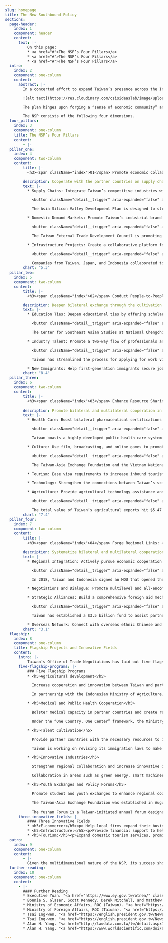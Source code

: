 ```yaml
---
slug: homepage
title: The New Southbound Policy
sections:
  page-header:
    index: 1
    component: header
    content:
      text: |-
          On this page:
          * <a href="#">The NSP’s Four Pillars</a>
          * <a href="#">The NSP’s Four Pillars</a>
          * <a href="#">The NSP’s Four Pillars</a>
  intro:
    index: 2
    component: one-column
    content:
      abstract: |-
        In a concerted effort to expand Taiwan’s presence across the Indo-Pacific, President Tsai Ing-wen introduced the New Southbound Policy (NSP) in 2016. The NSP is designed to strengthen Taipei’s relationships with the ten countries of the Association of Southeast Asian Nations (ASEAN), six states in South Asia, Australia, and New Zealand. The policy aims to leverage Taiwan’s cultural, educational, technological, agricultural, and economic assets to enhance Taiwan’s regional integration and promote the broader development of the Indo-Pacific region.

        ![alt text](https://res.cloudinary.com/csisideaslab/image/upload/v1541004113/on-the-radar/GettyImages-1054021808.jpg "Countries included in the Southbound Policy: the ten countries of ASEAN, Australia, Bangladesh, Bhutan, India, Nepal, New Zealand, Pakistan, and Sri Lanka")

        The plan hinges upon forging a “sense of economic community” and forming “a consensus for cooperation” with the 18 nations identified by Taipei as potential partners. Since Taiwan lacks formal diplomatic ties with the countries targeted by the NSP, Taipei must creatively foster bilateral collaboration. To this end, the Tsai administration has rallied local governments and civil society organizations to collaborate with the central government’s implementation efforts.

        The NSP consists of the following four dimensions.
  four_pillars:
    index: 3
    component: one-column
    title: The NSP’s Four Pillars
    content:
        - |-
  pillar_one:
    index: 4
    component: two-column
    content:
        title: |-
          <h3><span className="index">01</span> Promote economic collaboration: </h3>

        description: Cooperate with the partner countries on supply chains, domestic demand markets and infrastructure projects.
        text: |-
          * Supply Chains: Integrate Taiwan’s competitive industries with the supply chains of other economies, including not only NSP partners but also Japan and the United States.

            <button className="detail__trigger" aria-expanded="false" aria-label="Toggle Explainer"><i className="ellipse">…</i></button>

            The Asia Silicon Valley Development Plan is designed to strengthen industrial links between Taiwan and its economic partners.

          * Domestic Demand Markets: Promote Taiwan’s industrial brand abroad by increasing exports.

            <button className="detail__trigger" aria-expanded="false" aria-label="Toggle Explainer"><i className="ellipse">…</i></button>

            The Taiwan External Trade Development Council is promoting Taiwan’s image abroad by organizing fairs and exhibitions in partner countries.

          * Infrastructure Projects: Create a collaborative platform for exporting infrastructure construction services and turnkey projects.

            <button className="detail__trigger" aria-expanded="false" aria-label="Toggle Explainer"><i className="ellipse">…</i></button>

            Companies from Taiwan, Japan, and Indonesia collaborated to construct Jakarta’s first mass rapid transit line.
        chart: "5.3"
  pillar_two:
    index: 5
    component: two-column
    content:
        title: |-
          <h3><span className="index">02</span> Conduct People-to-People Exchanges: </h3>

        description: Deepen bilateral exchange through the cultivation of scholars, students, and industry professionals.
        text: |-
          * Education Ties: Deepen educational ties by offering scholarships to students from partner countries. Enhance domestic cooperation between academia and industry. Provide enhanced youth technical training.

            <button className="detail__trigger" aria-expanded="false" aria-label="Toggle Explainer"><i className="ellipse">…</i></button>

            The Center for Southeast Asian Studies at National Chengchi University leads a consortium of 13 leading institutions for Southeast Asian studies from across the region.

          * Industry Talent: Promote a two-way flow of professionals and help match foreign workers with local companies.

            <button className="detail__trigger" aria-expanded="false" aria-label="Toggle Explainer"><i className="ellipse">…</i></button>

            Taiwan has streamlined the process for applying for work visas and created a new visa for job seekers from overseas. 

          * New Immigrants: Help first-generation immigrants secure job opportunities. Connect second-generation immigrants with their ancestral countries through academic and cultural exchanges.
        chart: "8.4"
  pillar_three:
    index: 6
    component: two-column
    content:
        title: |-
          <h3><span className="index">03</span> Enhance Resource Sharing: </h3>

        description: Promote bilateral and multilateral cooperation in culture, tourism, medical care, technology, agriculture, and small and medium-sized enterprises.
        text: |-
          * Health Care: Boost bilateral pharmaceutical certifications and new drug and medical equipment development. Support the development of medical care and training of public health workers overseas.

            <button className="detail__trigger" aria-expanded="false" aria-label="Toggle Explainer"><i className="ellipse">…</i></button>

            Taiwan boasts a highly developed public health care system and one of the world’s most technologically advanced medical equipment industries.

          * Culture: Use film, broadcasting, and online games to promote Taiwan’s culture. Encourage exchanges between cities in Taiwan and cities elsewhere in the region.

            <button className="detail__trigger" aria-expanded="false" aria-label="Toggle Explainer"><i className="ellipse">…</i></button>

            The Taiwan-Asia Exchange Foundation and the Vietnam National Institute of Culture and Arts Studies have partnered to create art programs, artist-in-residence projects, and various workshops. 

          * Tourism: Ease visa requirements to increase inbound tourism to Taiwan. Make Taiwan’s tourism more inclusive by expanding the language-training of tour guides and creating a Muslim-friendly travel environment.

          * Technology: Strengthen the connections between Taiwan’s science parks and research institutes and counterparts abroad. Engage in technology sharing.

          * Agriculture: Provide agricultural technology assistance and increase business exchanges with partner countries.

            <button className="detail__trigger" aria-expanded="false" aria-label="Toggle Explainer"><i className="ellipse">…</i></button>

            The total value of Taiwan’s agricultural exports hit $5.47 billion in 2018, marking a 20-year high. 
        chart: "7.4"
  pillar_four:
    index: 7
    component: two-column
    content:
        title: |-
          <h3><span className="index">04</span> Forge Regional Links: </h3>

        description: Systematize bilateral and multilateral cooperation with partner countries while strengthening negotiations and dialogues.
        text: |-
          * Regional Integration: Actively pursue economic cooperation agreements. Update and strengthen current bilateral investment and taxation treaties.

            <button className="detail__trigger" aria-expanded="false" aria-label="Toggle Explainer"><i className="ellipse">…</i></button>

            In 2018, Taiwan and Indonesia signed an MOU that opened the possibility of creating special economic zones and cooperating on infrastructure development. 

          * Negotiations and Dialogue: Promote multilevel and all-encompassing negotiations and dialogue with partner countries. Open dialogue and negotiations with China.

          * Strategic Alliances: Build a comprehensive foreign aid mechanism and encourage Taiwan businesses to participate in overseas development projects. Strengthen official and nonofficial cooperation between Taiwan and foreign partners. 

            <button className="detail__trigger" aria-expanded="false" aria-label="Toggle Explainer"><i className="ellipse">…</i></button>

            Taiwan has established a $3.5 billion fund to assist partner countries with development projects.

          * Overseas Network: Connect with overseas ethnic Chinese and overseas Taiwan business networks and strengthen their links with corporations in Taiwan.
        chart: "3.1"
  flagship:
    index: 8
    component: one-column
    title: Flagship Projects and Innovative Fields
    content:
      intro: |-
          Taiwan’s Office of Trade Negotiations has laid out five flagship projects and three potential-laden fields for collaboration. These programs are designed to capitalize on the pillars of the NSP and enhance mutually beneficial ties with targeted countries across the Indo-Pacific. 
      five-flagship-programs: |-
          ### Five Flagship Programs
          * <h5>Agricultural development</h5>

            Increase cooperation and innovation between Taiwan and partner countries.

            In partnership with the Indonesian Ministry of Agriculture, Taiwan has set up a Modern Agriculture Demo Farm in Karawang. The project is designed to assist Indonesia’s development through technology and knowledge sharing. 

          * <h5>Medical and Public Health Cooperation</h5>

            Bolster medical capacity in partner countries and create regional supply chains.

            Under the “One Country, One Center” framework, the Ministry of Health and Welfare is partnering with hospitals in partner countries to bolster health care and medical cooperation. Projects have been launched in India, Indonesia, Malaysia, the Philippines, Thailand, and Vietnam.  

          * <h5>Talent Cultivation</h5>

            Provide partner countries with the necessary resources to improve the skills of their workers. Offer opportunities for foreign workers and students to live and work in Taiwan.

            Taiwan is working on revising its immigration laws to make it easier for skilled professionals and foreign students to live and work in Taiwan.

          * <h5>Innovative Industries</h5>

            Strengthen regional collaboration and increase innovative output in key industries through promoting R&D and capacity building.

            Collaboration in areas such as green energy, smart machinery, and biotechnology provides Taiwan with an opportunity to not only assist targeted developing countries but also enhance its ties with R&D leaders such as Japan and the United States. 

          * <h5>Youth Exchanges and Policy Forums</h5>

            Promote student and youth exchanges to enhance regional cooperation and support the next generation of leaders. Encourage civil society engagement with regional counterparts.

            The Taiwan-Asia Exchange Foundation was established in August 2018 to strengthen ties with NSP partner countries.

            The Yushan Forum is a Taiwan-initiated annual forum designed to foster dialogue, cooperation, and cultural exchange throughout the region. Areas of focus include economic prosperity, technology, innovation, and public health. 
      three-innovative-fields: |-
          #### Three Innovative Fields
          * <h5>E-commerce:</h5><p> Help local firms expand their business abroad and aid the development of e-commerce platforms in regional markets.</p>
          * <h5>Infrastructure:</h5><p>Provide financial support to help Taiwan companies work on infrastructure development projects in partner countries.</p>
          * <h5>Tourism:</h5><p>Expand domestic tourism services, promote Taiwan as a tourist destination overseas, and ease visa entry requirements.</p> <p>The Tourism Bureau has focused on marketing Taiwan as a Muslim-friendly destination by opening prayer rooms and certifying halal restaurants and hotels.</p>
  outro:
    index: 9
    component: one-column
    content:
        - |-        
          Given the multidimensional nature of the NSP, its success should be evaluated incrementally. We encourage you to visit our <a href="/data">Data Repository</a>, which tracks several of the key performance benchmarks for the policy. More details regarding the NSP can be found in our longer publication.
  further-reading:
    index: 10
    component: one-column
    content:
      - |-
        #### Further Reading
        * Executive Yuan. "<a href="https://www.ey.gov.tw/otnen/" className="external">New Southbound Policy.</a>" Office of Trade Negotiations.
        * Bonnie S. Glaser, Scott Kennedy, Derek Mitchell, and Matthew P. Funaiole. "<a href="https://www.csis.org/analysis/new-southbound-policy" className="external">The New Southbound Policy: Deepening Taiwan’s Regional Integration.</a>" Center for Strategic and International Studies, 2018.
        * Ministry of Economic Affairs, ROC (Taiwan). "<a href="https://www.moea.gov.tw/MNS/english/news/News.aspx?kind=6&menu_id=176&news_id=72912" className="external">The New Soutbound Policy: A Practical Approach Moving Full Steam Ahead.</a>" October 10, 2018.
        * Ministry of Foreign Affairs, ROC (Taiwan). "<a href="https://nspp.mofa.gov.tw/nsppe/" className="external">New Southbound Policy Portal.</a>" New Southbound Policy.
        * Tsai Ing-wen. "<a href="https://english.president.gov.tw/News/5552." className="external">President Tsai Attends Opening of Yushan Forum.</a>" Office of the President, ROC (Taiwan), October 11, 2017.
        * Tsai Ing-wen. "<a href="https://english.president.gov.tw/News/5232" className="external">President Tsai's Remarks at Yushan Forum: Asian Dialogue for Innovation and Progress.</a>" Office of the President, ROC (Taiwan), October 11, 2017.
        * Alan H. Yang. "<a href="http://lawdata.com.tw/tw/detail.aspx?no=297532" className="external">Revisiting Taiwan's New Southbound Policy: Agenda, Networks and Challenges.</a>" Issues and Studies 56, no. 1 (2017): 123-143.
        * Alan H. Yang. "<a href="https://www.worldscientific.com/doi/abs/10.1142/S1013251118400039" className="external">Unpacking Taiwan’s Presence in Southeast Asia: The International Socialization of the New Southbound Policy.</a>" Issues & Studies 54, no. 1 (2018): 1-30.

---
```

